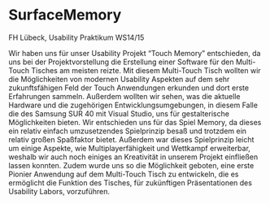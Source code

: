 # SurfaceMemory
FH Lübeck, Usability Praktikum WS14/15 

Wir haben uns für unser Usability Projekt “Touch Memory” entschieden, da uns bei der Projektvorstellung die Erstellung einer Software für den Multi-Touch Tisches am meisten reizte. Mit diesem Multi-Touch Tisch wollten wir die Möglichkeiten von modernen Usability Aspekten auf dem sehr zukunftsfähigen Feld der Touch Anwendungen erkunden und dort erste Erfahrungen sammeln. Außerdem wollten wir sehen, was die aktuelle Hardware und die zugehörigen Entwicklungsumgebungen, in diesem Falle die des Samsung SUR 40 mit Visual Studio, uns für gestalterische Möglichkeiten bieten. Wir entschieden uns für das Spiel Memory, da dieses ein relativ einfach umzusetzendes Spielprinzip besaß und trotzdem ein relativ großen Spaßfaktor bietet. Außerdem war dieses Spielprinzip leicht um einige Aspekte, wie Multiplayerfähigkeit und Wettkampf erweiterbar, weshalb wir auch noch einiges an Kreativität in unserem Projekt einfließen lassen konnten. Zudem wurde uns so die Möglichkeit geboten, eine erste Pionier Anwendung auf dem Multi-Touch Tisch zu entwickeln, die es ermöglicht die Funktion des Tisches, für zukünftigen Präsentationen des Usability Labors, vorzuführen.


